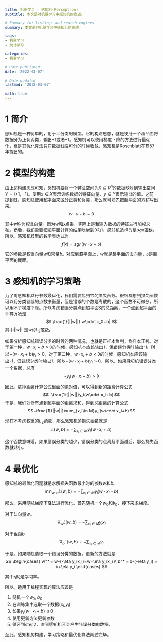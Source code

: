 ```yaml
---
title: 机器学习 - 感知机(Perceptron)
subtitle: 本文是对机器学习中感知机的表述。

# Summary for listings and search engines
summary: 本文是对机器学习中感知机的表述。

tags: 
- 机器学习
- 统计学习

categories: 
- 机器学习

# Date published
date: '2022-03-07'

# Date updated
lastmod: '2022-03-07'

math: true
---
```


# 1 简介
感知机是一种简单的，用于二分类的模型。它的构建思想，就是使用一个超平面将数据分为正负两类，输出$+1$或者$-1$。感知机可以使用梯度下降的方法进行最优化，但是其优化算法只在数据线性可分的时候收敛。感知机是Rosenblatt在1957年提出的。
# 2 模型的构建
由上述构建思想可知，感知机要将一个特征空间为$X \subseteq R^n$的数据映射到输出空间$Y=\{+1,-1\}$。使用$x\in X$表示训练数据的特征向量，$y\in Y$表示输出的值。之前提到过，感知机使用超平面来区分正类和负类，那么就可以先把超平面的方程写出来。
$$
w\cdot x +b=0
$$

<!--more-->

其中$w$称为权重向量。因为$w$和$x$点乘，实际上是和输入数据的特征进行加权求和。然后，我们需要把超平面计算的结果映射到0和1，感知机选择的是$sgn$函数。所以，感知机模型的数学表达式为
$$
f(x) = sgn(w\cdot x+b)
$$

它的参数是权重向量$w$和常量$b$。对应到超平面上，$w$就是超平面的法向量，$b$是超平面的截距。


# 3 感知机的学习策略
为了对感知机进行参数最优化，我们需要找到它的损失函数。很容易想到损失函数可以用分类错误的点数来衡量，但是错误的个数是离散的，这个函数不可微分，所以用不了梯度下降。所以考虑错误分类点到超平面S的总距离，一个点到超平面的计算方法是
$$
\frac{1}{||w||}|w\cdot x_0+b|
$$
其中$||w||$ 是$w$的$L_2$范数。

如果分析感知机错误分类的时候的两种情况，也就是正样本负判，负样本正判。对于第一种，$w\cdot x_i+b >0$的时候，感知机本应该输出1，但错误分类时输出-1，所以$-(w\cdot x_i+b)y_i>0$，对于第二种，$w\cdot x_i+b <0$的时候，感知机本应该输出-1，但错误分类时输出$1$，所以$-(w\cdot x_i+b)y_i>0$，所以，如果感知机错误分类一个数据，总有
$$
-y_i(w\cdot x_i+b)>0
$$

因此，拿掉距离计算公式里面的绝对值，可以得到新的距离计算公式
$$
-\frac{1}{||w||}y_i(w\cdot x_i+b)
$$
于是，我们对所有点到超平面的距离求和，得到总距离的计算公式
$$
-\frac{1}{||w||}\sum_{x_i\in M}y_i(w\cdot x_i+b)
$$

现在不考虑权重的$L_2$范数，那么感知机的损失函数就是
$$
L(w,b) = -\sum_{x_i\in M}y_i(w\cdot x_i+b)
$$

这个函数意味着，如果错误分类的越少，错误分类的点离超平面越近，那么损失函数就越小。

# 4 最优化
感知机的最优化问题就是求解损失函数最小时的参数$w$和$b$。
$$
\min_{w,b}L(w,b) = -\sum_{x_i\in M}y_i(w\cdot x_i+b)
$$

那么，采用随机梯度下降法进行优化。首先随机一个$w_0$和$b_0$，接下来求梯度。

对于法向量$w$。
$$
\nabla_w L(w,b) = -\sum_{x_i\in M}y_ix_i 
$$

对于截距$b$
$$
\nabla_b L(w,b) = -\sum_{x_i\in M}y_i
$$

于是，如果随机选取一个错误分类的数据，更新的方法就是
$$
\begin{cases}
w^* = w-(-\eta y_ix_i)=w+\eta y_ix_i \\
b^* = b-(-\eta y_i) = b+\eta y_i
\end{cases}
$$

其中$\eta$就是学习率。

所以，适用于编程实现的算法应该是
1. 随机一个$w_0$, $b_0$
2. 在训练集中选取一个数据$(x_i, y_i)$
3. 如果$y_i(w\cdot x_i+b)\leq 0$
4. 使用更新方法更新参数
5. 循环到step2，直到感知机不会产生错误分类的数据。

至此，感知机的构建，学习策略和最优化算法阐述完毕。